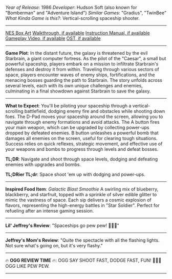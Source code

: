 *Year of Release*: 1986
*Developer*: Hudson Soft (also known for "Bomberman" and "Adventure Island")
*Similar Games*: "Gradius", "TwinBee"
*What Kinda Game is this?*: Vertical-scrolling spaceship shooter.

---
[NES Box Art](https://www.google.com/search?tbm=isch&q=NES+Box+Art+Star+Soldier) 
[Walkthrough, if available](https://www.google.com/search?q=Walkthrough+NES+Star+Soldier)
[Instruction Manual, if available](https://www.google.com/search?q=NES+Instruction+Manual+Star+Soldier)
[Gameplay Video, if available](https://www.youtube.com/results?search_query=gameplay+NES+Star+Soldier) 
[OST, if available](https://www.youtube.com/results?search_query=gameplay+NES+Star+Soldier+OST)

- - -
**Game Plot**: 
In the distant future, the galaxy is threatened by the evil Starbrain, a giant computer fortress. As the pilot of the "Caesar", a small but powerful spaceship, players embark on a mission to infiltrate Starbrain's defenses and destroy it from within. Traveling through various sectors of space, players encounter waves of enemy ships, fortifications, and the menacing bosses guarding the path to Starbrain. The story unfolds across several levels, each with its own unique challenges and enemies, culminating in a final showdown against Starbrain to save the galaxy.

- - -
**What to Expect**: 
You'll be piloting your spaceship through a vertical-scrolling battlefield, dodging enemy fire and obstacles while shooting down foes. The D-Pad moves your spaceship around the screen, allowing you to navigate through enemy formations and avoid attacks. The A button fires your main weapon, which can be upgraded by collecting power-ups dropped by defeated enemies. B button unleashes a powerful bomb that damages all enemies on the screen, useful for clearing tough situations. Success relies on quick reflexes, strategic movement, and effective use of your weapons and bombs to progress through levels and defeat bosses.

**TL;DR**: Navigate and shoot through space levels, dodging and defeating enemies with upgrades and bombs.

**TL;DRier TL;dr**: Space shoot 'em up with dodging and power-ups.

---
**Inspired Food Item**: *Galactic Blast Smoothie*
A swirling mix of blueberry, blackberry, and starfruit, topped with a sprinkle of silver edible glitter to mimic the vastness of space. Each sip delivers a cosmic explosion of flavors, representing the high-energy battles in "Star Soldier". Perfect for refueling after an intense gaming session.

---
**Lil' Jeffrey's Review**: "Spaceships go pew pew! 🚀👾🌟"

---
**Jeffrey's Mom's Review**: "Quite the spectacle with all the flashing lights. Not sure what's going on, but it's very flashy."

---
🔥 **OGG REVIEW TIME** 🔥: OGG SAY SHOOT FAST, DODGE FAST, FUN! 🚀🔥💥 OGG LIKE PEW PEW.

---